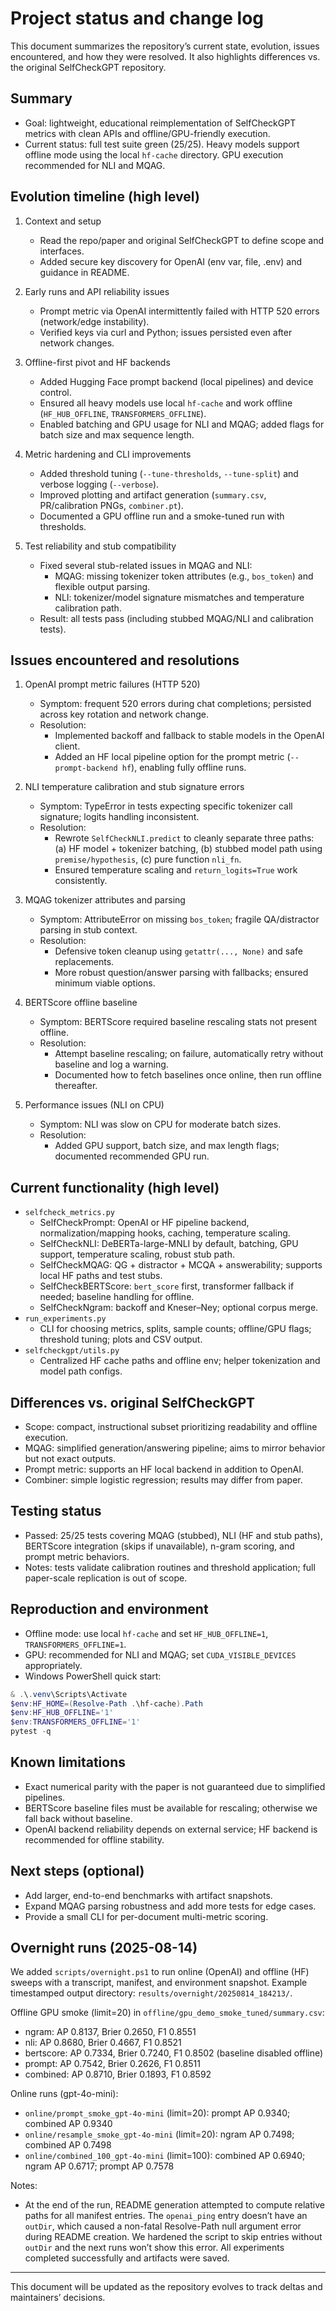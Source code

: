 # Project status and change log

This document summarizes the repository’s current state, evolution, issues encountered, and how they were resolved. It also highlights differences vs. the original SelfCheckGPT repository.

## Summary
- Goal: lightweight, educational reimplementation of SelfCheckGPT metrics with clean APIs and offline/GPU-friendly execution.
- Current status: full test suite green (25/25). Heavy models support offline mode using the local `hf-cache` directory. GPU execution recommended for NLI and MQAG.

## Evolution timeline (high level)
1) Context and setup
   - Read the repo/paper and original SelfCheckGPT to define scope and interfaces.
   - Added secure key discovery for OpenAI (env var, file, .env) and guidance in README.

2) Early runs and API reliability issues
   - Prompt metric via OpenAI intermittently failed with HTTP 520 errors (network/edge instability).
   - Verified keys via curl and Python; issues persisted even after network changes.

3) Offline-first pivot and HF backends
   - Added Hugging Face prompt backend (local pipelines) and device control.
   - Ensured all heavy models use local `hf-cache` and work offline (`HF_HUB_OFFLINE`, `TRANSFORMERS_OFFLINE`).
   - Enabled batching and GPU usage for NLI and MQAG; added flags for batch size and max sequence length.

4) Metric hardening and CLI improvements
   - Added threshold tuning (`--tune-thresholds`, `--tune-split`) and verbose logging (`--verbose`).
   - Improved plotting and artifact generation (`summary.csv`, PR/calibration PNGs, `combiner.pt`).
   - Documented a GPU offline run and a smoke-tuned run with thresholds.

5) Test reliability and stub compatibility
   - Fixed several stub-related issues in MQAG and NLI:
     - MQAG: missing tokenizer token attributes (e.g., `bos_token`) and flexible output parsing.
     - NLI: tokenizer/model signature mismatches and temperature calibration path.
   - Result: all tests pass (including stubbed MQAG/NLI and calibration tests).

## Issues encountered and resolutions

1) OpenAI prompt metric failures (HTTP 520)
   - Symptom: frequent 520 errors during chat completions; persisted across key rotation and network change.
   - Resolution:
     - Implemented backoff and fallback to stable models in the OpenAI client.
     - Added an HF local pipeline option for the prompt metric (`--prompt-backend hf`), enabling fully offline runs.

2) NLI temperature calibration and stub signature errors
   - Symptom: TypeError in tests expecting specific tokenizer call signature; logits handling inconsistent.
   - Resolution:
     - Rewrote `SelfCheckNLI.predict` to cleanly separate three paths:
       (a) HF model + tokenizer batching, (b) stubbed model path using `premise/hypothesis`, (c) pure function `nli_fn`.
     - Ensured temperature scaling and `return_logits=True` work consistently.

3) MQAG tokenizer attributes and parsing
   - Symptom: AttributeError on missing `bos_token`; fragile QA/distractor parsing in stub context.
   - Resolution:
     - Defensive token cleanup using `getattr(..., None)` and safe replacements.
     - More robust question/answer parsing with fallbacks; ensured minimum viable options.

4) BERTScore offline baseline
   - Symptom: BERTScore required baseline rescaling stats not present offline.
   - Resolution:
     - Attempt baseline rescaling; on failure, automatically retry without baseline and log a warning.
     - Documented how to fetch baselines once online, then run offline thereafter.

5) Performance issues (NLI on CPU)
   - Symptom: NLI was slow on CPU for moderate batch sizes.
   - Resolution:
     - Added GPU support, batch size, and max length flags; documented recommended GPU run.

## Current functionality (high level)
- `selfcheck_metrics.py`
  - SelfCheckPrompt: OpenAI or HF pipeline backend, normalization/mapping hooks, caching, temperature scaling.
  - SelfCheckNLI: DeBERTa-large-MNLI by default, batching, GPU support, temperature scaling, robust stub path.
  - SelfCheckMQAG: QG + distractor + MCQA + answerability; supports local HF paths and test stubs.
  - SelfCheckBERTScore: `bert_score` first, transformer fallback if needed; baseline handling for offline.
  - SelfCheckNgram: backoff and Kneser–Ney; optional corpus merge.
- `run_experiments.py`
  - CLI for choosing metrics, splits, sample counts; offline/GPU flags; threshold tuning; plots and CSV output.
- `selfcheckgpt/utils.py`
  - Centralized HF cache paths and offline env; helper tokenization and model path configs.

## Differences vs. original SelfCheckGPT
- Scope: compact, instructional subset prioritizing readability and offline execution.
- MQAG: simplified generation/answering pipeline; aims to mirror behavior but not exact outputs.
- Prompt metric: supports an HF local backend in addition to OpenAI.
- Combiner: simple logistic regression; results may differ from paper.

## Testing status
- Passed: 25/25 tests covering MQAG (stubbed), NLI (HF and stub paths), BERTScore integration (skips if unavailable), n-gram scoring, and prompt metric behaviors.
- Notes: tests validate calibration routines and threshold application; full paper-scale replication is out of scope.

## Reproduction and environment
- Offline mode: use local `hf-cache` and set `HF_HUB_OFFLINE=1`, `TRANSFORMERS_OFFLINE=1`.
- GPU: recommended for NLI and MQAG; set `CUDA_VISIBLE_DEVICES` appropriately.
- Windows PowerShell quick start:

```powershell
& .\.venv\Scripts\Activate
$env:HF_HOME=(Resolve-Path .\hf-cache).Path
$env:HF_HUB_OFFLINE='1'
$env:TRANSFORMERS_OFFLINE='1'
pytest -q
```

## Known limitations
- Exact numerical parity with the paper is not guaranteed due to simplified pipelines.
- BERTScore baseline files must be available for rescaling; otherwise we fall back without baseline.
- OpenAI backend reliability depends on external service; HF backend is recommended for offline stability.

## Next steps (optional)
- Add larger, end-to-end benchmarks with artifact snapshots.
- Expand MQAG parsing robustness and add more tests for edge cases.
- Provide a small CLI for per-document multi-metric scoring.

## Overnight runs (2025-08-14)

We added `scripts/overnight.ps1` to run online (OpenAI) and offline (HF) sweeps with a transcript, manifest, and environment snapshot. Example timestamped output directory: `results/overnight/20250814_184213/`.

Offline GPU smoke (limit=20) in `offline/gpu_demo_smoke_tuned/summary.csv`:
- ngram: AP 0.8137, Brier 0.2650, F1 0.8551
- nli: AP 0.8680, Brier 0.4667, F1 0.8521
- bertscore: AP 0.7334, Brier 0.7240, F1 0.8502 (baseline disabled offline)
- prompt: AP 0.7542, Brier 0.2626, F1 0.8511
- combined: AP 0.8710, Brier 0.1893, F1 0.8592

Online runs (gpt-4o-mini):
- `online/prompt_smoke_gpt-4o-mini` (limit=20): prompt AP 0.9340; combined AP 0.9340
- `online/resample_smoke_gpt-4o-mini` (limit=20): ngram AP 0.7498; combined AP 0.7498
- `online/combined_100_gpt-4o-mini` (limit=100): combined AP 0.6940; ngram AP 0.6717; prompt AP 0.7578

Notes:
- At the end of the run, README generation attempted to compute relative paths for all manifest entries. The `openai_ping` entry doesn’t have an `outDir`, which caused a non-fatal Resolve-Path null argument error during README creation. We hardened the script to skip entries without `outDir` and the next runs won’t show this error. All experiments completed successfully and artifacts were saved.

---
This document will be updated as the repository evolves to track deltas and maintainers’ decisions.
